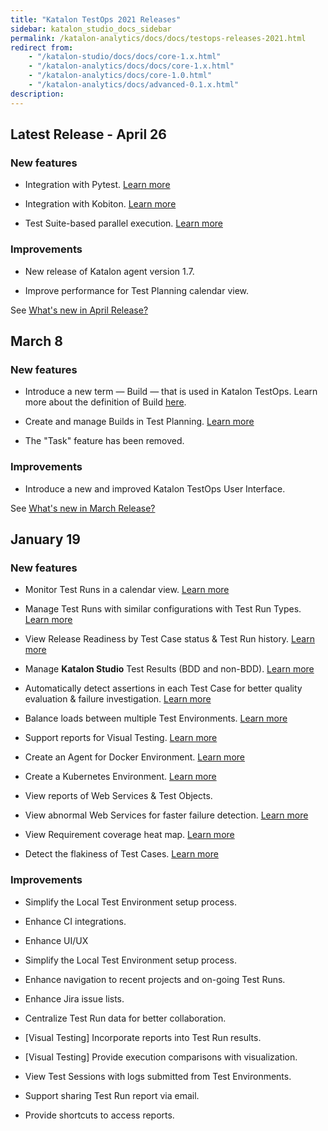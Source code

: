 ```yaml
---
title: "Katalon TestOps 2021 Releases" 
sidebar: katalon_studio_docs_sidebar
permalink: /katalon-analytics/docs/docs/testops-releases-2021.html
redirect from: 
    - "/katalon-studio/docs/docs/core-1.x.html"
    - "/katalon-analytics/docs/docs/core-1.x.html"
    - "/katalon-analytics/docs/core-1.0.html"
    - "/katalon-analytics/docs/advanced-0.1.x.html"
description:
---
```

## Latest Release - April 26

### New features

- Integration with Pytest. [Learn more](https://docs.katalon.com/katalon-analytics/docs/kt-upload-test-pytest.html)

- Integration with Kobiton. [Learn more](https://docs.katalon.com/katalon-analytics/docs/kt_kobiton_integration.html)

- Test Suite-based parallel execution. [Learn more](https://docs.katalon.com/katalon-analytics/docs/kt_run_parallel_agent.html)

### Improvements

- New release of Katalon agent version 1.7.

- Improve performance for Test Planning calendar view.

See [What's new in April Release?](/katalon-analytics/docs/kte-whats-new-in-testops-1.html)

## March 8

### New features

- Introduce a new term — Build —  that is used in Katalon TestOps. Learn more about the definition of Build [here](/katalon-analytics/docs/testops-terminology.html).

- Create and manage Builds in Test Planning. [Learn more](/katalon-analytics/docs/kt-build.html)

- The "Task" feature has been removed.

### Improvements

- Introduce a new and improved Katalon TestOps User Interface.

See [What's new in March Release?](/katalon-analytics/docs/new-core-11.html)

## January 19

### New features

- Monitor Test Runs in a calendar view. [Learn more](https://docs.katalon.com/katalon-analytics/docs/create-plan.html#view-test-runs)

- Manage Test Runs with similar configurations with Test Run Types. [Learn more](https://docs.katalon.com/katalon-analytics/docs/create-plan.html#schedule-test-runs)

- View Release Readiness by Test Case status & Test Run history. [Learn more](https://docs.katalon.com/katalon-analytics/docs/kt-jira-release.html)

- Manage **Katalon Studio** Test Results (BDD and non-BDD). [Learn more](https://docs.katalon.com/katalon-analytics/docs/bdd-test-results.html)

- Automatically detect assertions in each Test Case for better quality evaluation & failure investigation. [Learn more](https://docs.katalon.com/katalon-analytics/docs/assertions.html)

- Balance loads between multiple Test Environments. [Learn more](https://docs.katalon.com/katalon-analytics/docs/load-balancing-agents.html)

- Support reports for Visual Testing. [Learn more](https://forum.katalon.com/t/visual-testing-image-comparison-with-katalon-studio-7-8-0-and-katalon-testops/45557)

- Create an Agent for Docker Environment. [Learn more](https://docs.katalon.com/katalon-analytics/docs/agents.html)

- Create a Kubernetes Environment. [Learn more](https://docs.katalon.com/katalon-analytics/docs/aws-eks.html)

- View reports of Web Services & Test Objects.

- View abnormal Web Services for faster failure detection. [Learn more](https://docs.katalon.com/katalon-analytics/docs/view-abnormal-web-services.html)

- View Requirement coverage heat map. [Learn more](https://docs.katalon.com/katalon-analytics/docs/requirement-coverage.html)

- Detect the flakiness of Test Cases. [Learn more](https://docs.katalon.com/katalon-analytics/docs/view-test-cases.html#active-test-cases)

### Improvements

- Simplify the Local Test Environment setup process.

- Enhance CI integrations.

- Enhance UI/UX 

- Simplify the Local Test Environment setup process.

- Enhance navigation to recent projects and on-going Test Runs.

- Enhance Jira issue lists.

- Centralize Test Run data for better collaboration.

- [Visual Testing] Incorporate reports into Test Run results.

- [Visual Testing] Provide execution comparisons with visualization.

- View Test Sessions with logs submitted from Test Environments.

- Support sharing Test Run report via email.

- Provide shortcuts to access reports. 
